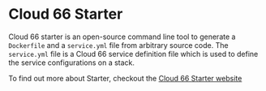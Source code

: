 # Cloud 66 Starter

Cloud 66 starter is an open-source command line tool to generate a `Dockerfile` and a `service.yml` file from arbitrary source code. The `service.yml` file is a Cloud 66 service definition file which is used to define the service configurations on a stack.

To find out more about Starter, checkout the [Cloud 66 Starter website](http://www.startwithdocker.com)
